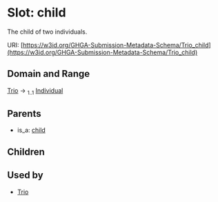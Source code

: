 
# Slot: child


The child of two individuals.

URI: [https://w3id.org/GHGA-Submission-Metadata-Schema/Trio_child](https://w3id.org/GHGA-Submission-Metadata-Schema/Trio_child)


## Domain and Range

[Trio](Trio.md) &#8594;  <sub>1..1</sub> [Individual](Individual.md)

## Parents

 *  is_a: [child](child.md)

## Children


## Used by

 * [Trio](Trio.md)
